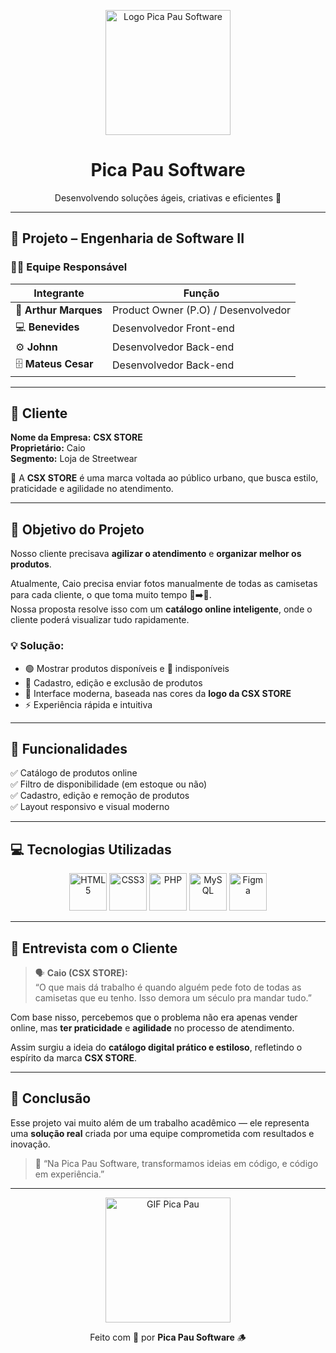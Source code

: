 <p align="center">
  <img src="https://i.ytimg.com/vi/upC7HavJ6DQ/maxresdefault.jpg" width="200" alt="Logo Pica Pau Software">
</p>

<h1 align="center"> Pica Pau Software</h1>
<p align="center">Desenvolvendo soluções ágeis, criativas e eficientes 🚀</p>

---

## 🚀 Projeto – Engenharia de Software II  

### 👨‍💻 Equipe Responsável  
| Integrante | Função |
|-------------|--------|
| 🧠 **Arthur Marques** | Product Owner (P.O) / Desenvolvedor |
| 💻 **Benevides** | Desenvolvedor Front-end |
| ⚙️ **Johnn** | Desenvolvedor Back-end |
| 🗄️ **Mateus Cesar** | Desenvolvedor Back-end |

---

## 🏪 Cliente  

**Nome da Empresa:** **CSX STORE**  
**Proprietário:** Caio  
**Segmento:** Loja de Streetwear  

🧢 A **CSX STORE** é uma marca voltada ao público urbano, que busca estilo, praticidade e agilidade no atendimento.  

---

## 🎯 Objetivo do Projeto  

Nosso cliente precisava **agilizar o atendimento** e **organizar melhor os produtos**.  

Atualmente, Caio precisa enviar fotos manualmente de todas as camisetas para cada cliente, o que toma muito tempo 📸➡️📱.  
Nossa proposta resolve isso com um **catálogo online inteligente**, onde o cliente poderá visualizar tudo rapidamente.

### 💡 Solução:
- 🟢 Mostrar produtos disponíveis e 🔴 indisponíveis  
- 🧾 Cadastro, edição e exclusão de produtos  
- 🎨 Interface moderna, baseada nas cores da **logo da CSX STORE**  
- ⚡ Experiência rápida e intuitiva  

---

## 🧱 Funcionalidades  

✅ Catálogo de produtos online  
✅ Filtro de disponibilidade (em estoque ou não)  
✅ Cadastro, edição e remoção de produtos  
✅ Layout responsivo e visual moderno  

---

## 💻 Tecnologias Utilizadas  

<p align="center">
  <img src="https://cdn.jsdelivr.net/gh/devicons/devicon/icons/html5/html5-original.svg" width="60" alt="HTML5"/>
  <img src="https://cdn.jsdelivr.net/gh/devicons/devicon/icons/css3/css3-original.svg" width="60" alt="CSS3"/>
  <img src="https://cdn.jsdelivr.net/gh/devicons/devicon/icons/php/php-original.svg" width="60" alt="PHP"/>
  <img src="https://cdn.jsdelivr.net/gh/devicons/devicon/icons/mysql/mysql-original.svg" width="60" alt="MySQL"/>
  <img src="https://cdn.jsdelivr.net/gh/devicons/devicon/icons/figma/figma-original.svg" width="60" alt="Figma"/>
</p>

---

## 🎤 Entrevista com o Cliente  

> 🗣️ **Caio (CSX STORE):**  
> “O que mais dá trabalho é quando alguém pede foto de todas as camisetas que eu tenho. Isso demora um século pra mandar tudo.”  

Com base nisso, percebemos que o problema não era apenas vender online, mas **ter praticidade** e **agilidade** no processo de atendimento.  

Assim surgiu a ideia do **catálogo digital prático e estiloso**, refletindo o espírito da marca **CSX STORE**.

---

## 🧠 Conclusão  

Esse projeto vai muito além de um trabalho acadêmico — ele representa uma **solução real** criada por uma equipe comprometida com resultados e inovação.  

> 💬 “Na Pica Pau Software, transformamos ideias em código, e código em experiência.”  

---

<p align="center">
  <img src="https://media.tenor.com/x8v1oNUOmg4AAAAd/pica-pau-woody-woodpecker.gif" width="200" alt="GIF Pica Pau">
</p>

<p align="center">Feito com 💛 por <b>Pica Pau Software</b> 🪵</p>
